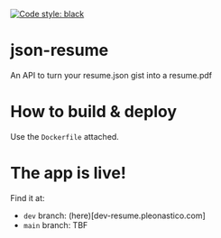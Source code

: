 [![Code style: black](https://img.shields.io/badge/code%20style-black-000000.svg)](https://github.com/psf/black)

# json-resume
An API to turn your resume.json gist into a resume.pdf

# How to build & deploy
Use the `Dockerfile` attached.

# The app is live!
Find it at:
* `dev` branch: (here)[dev-resume.pleonastico.com]
* `main` branch: TBF
